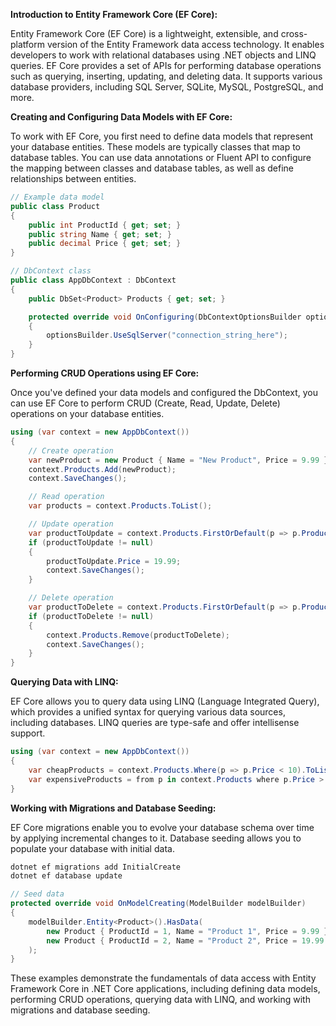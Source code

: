 **Introduction to Entity Framework Core (EF Core):**

Entity Framework Core (EF Core) is a lightweight, extensible, and cross-platform version of the Entity Framework data access technology. It enables developers to work with relational databases using .NET objects and LINQ queries. EF Core provides a set of APIs for performing database operations such as querying, inserting, updating, and deleting data. It supports various database providers, including SQL Server, SQLite, MySQL, PostgreSQL, and more.

**Creating and Configuring Data Models with EF Core:**

To work with EF Core, you first need to define data models that represent your database entities. These models are typically classes that map to database tables. You can use data annotations or Fluent API to configure the mapping between classes and database tables, as well as define relationships between entities.

```csharp
// Example data model
public class Product
{
    public int ProductId { get; set; }
    public string Name { get; set; }
    public decimal Price { get; set; }
}

// DbContext class
public class AppDbContext : DbContext
{
    public DbSet<Product> Products { get; set; }

    protected override void OnConfiguring(DbContextOptionsBuilder optionsBuilder)
    {
        optionsBuilder.UseSqlServer("connection_string_here");
    }
}
```

**Performing CRUD Operations using EF Core:**

Once you've defined your data models and configured the DbContext, you can use EF Core to perform CRUD (Create, Read, Update, Delete) operations on your database entities.

```csharp
using (var context = new AppDbContext())
{
    // Create operation
    var newProduct = new Product { Name = "New Product", Price = 9.99 };
    context.Products.Add(newProduct);
    context.SaveChanges();

    // Read operation
    var products = context.Products.ToList();

    // Update operation
    var productToUpdate = context.Products.FirstOrDefault(p => p.ProductId == 1);
    if (productToUpdate != null)
    {
        productToUpdate.Price = 19.99;
        context.SaveChanges();
    }

    // Delete operation
    var productToDelete = context.Products.FirstOrDefault(p => p.ProductId == 1);
    if (productToDelete != null)
    {
        context.Products.Remove(productToDelete);
        context.SaveChanges();
    }
}
```

**Querying Data with LINQ:**

EF Core allows you to query data using LINQ (Language Integrated Query), which provides a unified syntax for querying various data sources, including databases. LINQ queries are type-safe and offer intellisense support.

```csharp
using (var context = new AppDbContext())
{
    var cheapProducts = context.Products.Where(p => p.Price < 10).ToList();
    var expensiveProducts = from p in context.Products where p.Price > 50 select p;
}
```

**Working with Migrations and Database Seeding:**

EF Core migrations enable you to evolve your database schema over time by applying incremental changes to it. Database seeding allows you to populate your database with initial data.

```bash
dotnet ef migrations add InitialCreate
dotnet ef database update
```

```csharp
// Seed data
protected override void OnModelCreating(ModelBuilder modelBuilder)
{
    modelBuilder.Entity<Product>().HasData(
        new Product { ProductId = 1, Name = "Product 1", Price = 9.99 },
        new Product { ProductId = 2, Name = "Product 2", Price = 19.99 }
    );
}
```

These examples demonstrate the fundamentals of data access with Entity Framework Core in .NET Core applications, including defining data models, performing CRUD operations, querying data with LINQ, and working with migrations and database seeding.